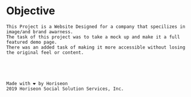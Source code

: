 # Objective

    This Project is a Website Designed for a company that specilizes in image/and brand awarness.
    The task of this project was to take a mock up and make it a full featured demo page.
    There was an added task of making it more accessible without losing the original feel or content.





    Made with ❤️️ by Horiseon
    2019 Horiseon Social Solution Services, Inc.